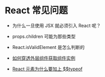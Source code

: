 # React 常见问题

- 为什么一旦使用 JSX 就必须引入 React 呢？

- props.children 可能为那些类型

- React.isValidElement 是怎么判断的

- [如何穿透外层组件获取组件实例](https://juejin.im/post/5cd928a76fb9a0320e73f81d)

- [React 元素为什么要加上 $$typeof](https://overreacted.io/zh-hans/why-do-react-elements-have-typeof-property/)
